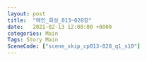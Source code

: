 ```yaml
---
layout: post
title:  "메인_회상_013~028장"
date:   2021-02-13 12:00:00 +0000
categories: Main
Tags: Story Main
SceneCode: ["scene_skip_cp013-028_q1_s10"]
---
```

